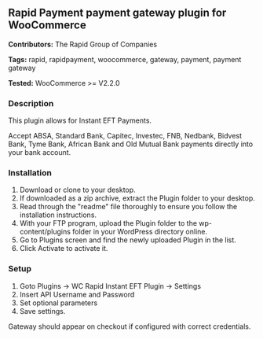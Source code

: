 ## Rapid Payment payment gateway plugin for WooCommerce

**Contributors:** The Rapid Group of Companies

**Tags:** rapid, rapidpayment, woocommerce, gateway, payment, payment gateway

**Tested:** WooCommerce >= V2.2.0

### Description

This plugin allows for Instant EFT Payments.

Accept ABSA, Standard Bank, Capitec, Investec, FNB, Nedbank, Bidvest Bank, Tyme Bank, African Bank and Old Mutual Bank payments directly into your bank account.

### Installation

1. Download or clone to your desktop.
2. If downloaded as a zip archive, extract the Plugin folder to your desktop.
3. Read through the "readme" file thoroughly to ensure you follow the installation instructions.
4. With your FTP program, upload the Plugin folder to the wp-content/plugins folder in your WordPress directory online.
5. Go to Plugins screen and find the newly uploaded Plugin in the list.
6. Click Activate to activate it.

### Setup

1. Goto Plugins -> WC Rapid Instant EFT Plugin -> Settings
2. Insert API Username and Password
3. Set optional parameters
4. Save settings. 

Gateway should appear on checkout if configured with correct credentials.


